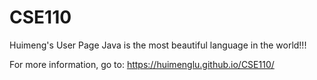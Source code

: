 # CSE110

Huimeng's User Page
Java is the most beautiful language in the world!!!

For more information, go to: https://huimenglu.github.io/CSE110/
